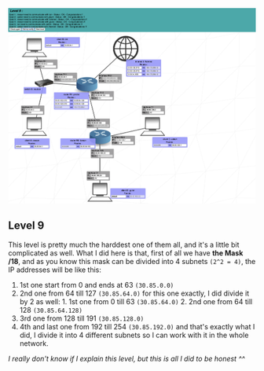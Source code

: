 <img width="1149" alt="Level 9" src="https://github.com/iimyzf/NetPractice/blob/main/9th%20Level/level9.png">

## Level 9

  This level is pretty much the harddest one of them all, and it's a little bit complicated as well. What I did here is that, first of all we have **the Mask /18**, and as you know this mask can be divided into 4 subnets `(2^2 = 4)`, the IP addresses will be like this:
  1.  1st one start from 0 and ends at 63 `(30.85.0.0)`
  2.  2nd one from 64 till 127 `(30.85.64.0)`
    for this one exactly, I did divide it by 2 as well:
    1.  1st one from 0 till 63 `(30.85.64.0)`
    2.  2nd one from 64 till 128 `(30.85.64.128)`
  3.  3rd one from 128 till 191 `(30.85.128.0)`
  4.  4th and last one from 192 till 254 `(30.85.192.0)`
  and that's exactly what I did, I divide it into 4 different subnets so I can work with it in the whole network.

  *I really don't know if I explain this level, but this is all I did to be honest ^^*
